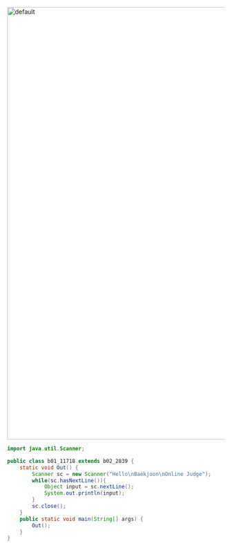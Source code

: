 <img width="1000" alt="default" src="https://user-images.githubusercontent.com/29402714/43444126-fd7c14f6-94dd-11e8-9323-e2b2496a08b1.png">

```java
import java.util.Scanner;

public class b01_11718 extends b02_2839 {
	static void Out() {
		Scanner sc = new Scanner("Hello\nBaekjoon\nOnline Judge");
		while(sc.hasNextLine()){
			Object input = sc.nextLine();
			System.out.println(input);
		}
		sc.close();
	}
	public static void main(String[] args) {
		Out();
	}
}

```

